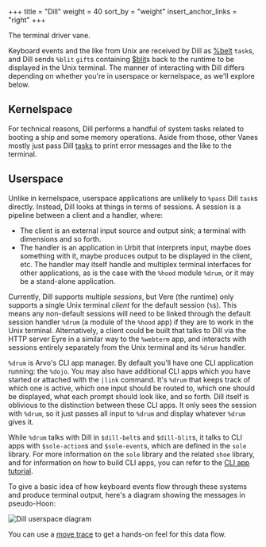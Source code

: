 +++
title = "Dill"
weight = 40
sort_by = "weight"
insert_anchor_links = "right"
+++

The terminal driver vane.

Keyboard events and the like from Unix are received by Dill as
[%belt](/system/kernel/dill/reference/tasks#belt) `task`s, and Dill sends `%blit`
`gift`s containing [$blit](/system/kernel/dill/reference/data-types#blit)s back to the
runtime to be displayed in the Unix terminal. The manner of interacting with
Dill differs depending on whether you're in userspace or kernelspace, as we'll
explore below.

## Kernelspace

For technical reasons, Dill performs a handful of system tasks related to
booting a ship and some memory operations. Aside from those, other Vanes mostly
just pass Dill [tasks](/system/kernel/dill/reference/tasks) to print error messages and
the like to the terminal.

## Userspace

Unlike in kernelspace, userspace applications are unlikely to `%pass` Dill
`task`s directly. Instead, Dill looks at things in terms of sessions. A session
is a pipeline between a client and a handler, where:

- The client is an external input source and output sink; a terminal with
  dimensions and so forth.
- The handler is an application in Urbit that interprets input, maybe does
  something with it, maybe produces output to be displayed in the client,
  etc. The handler may itself handle and multiplex terminal interfaces for
  other applications, as is the case with the `%hood` module `%drum`, or it
  may be a stand-alone application.

Currently, Dill supports multiple *sessions*, but Vere (the runtime) only
supports a single Unix terminal *client* for the default session (`%$`). This
means any non-default sessions will need to be linked through the default
session handler `%drum` (a module of the `%hood` app) if they are to work in
the Unix terminal. Alternatively, a client could be built that talks to Dill
via the HTTP server Eyre in a similar way to the `%webterm` app, and
interacts with sessions entirely separately from the Unix terminal and its
`%drum` handler.

`%drum` is Arvo's CLI app manager. By default you'll have one CLI application
running: the `%dojo`. You may also have additional CLI apps which you have
started or attached with the `|link` command. It's `%drum` that keeps track of
which one is active, which one input should be routed to, which one should be
displayed, what each prompt should look like, and so forth. Dill itself is
oblivious to the distinction between these CLI apps. It only sees the session
with `%drum`, so it just passes all input to `%drum` and display whatever
`%drum` gives it.

While `%drum` talks with Dill in `$dill-belt`s and `$dill-blit`s, it talks to
CLI apps with `$sole-action`s and `$sole-event`s, which are defined in the
`sole` library. For more information on the `sole` library and the related
`shoe` library, and for information on how to build CLI apps, you can refer to
the [CLI app tutorial](/userspace/apps/guides/cli-tutorial).

To give a basic idea of how keyboard events flow through these systems and
produce terminal output, here's a diagram showing the messages in pseudo-Hoon:

![Dill userspace diagram](https://media.urbit.org/docs/arvo/dill/dill-userspace.svg)

You can use a [move trace](/system/kernel/arvo/guides/move-trace) to get a
hands-on feel for this data flow.


